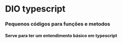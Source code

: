 # DIO typescript
### Pequenos códigos para funções e metodos

#### Serve para ter um entendimento básico em typescript
